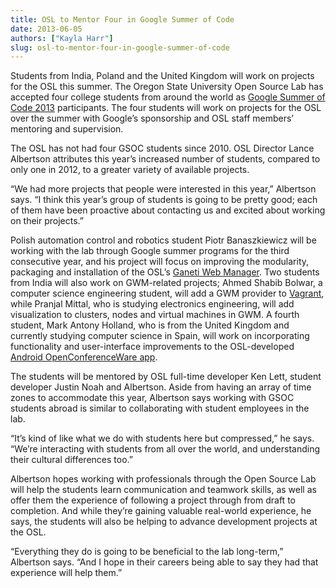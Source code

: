 ```yaml
---
title: OSL to Mentor Four in Google Summer of Code
date: 2013-06-05
authors: ["Kayla Harr"]
slug: osl-to-mentor-four-in-google-summer-of-code
---
```


Students from India, Poland and the United Kingdom will work on projects for the
OSL this summer. The Oregon State University Open Source Lab has accepted four
college students from around the world as [Google Summer of Code 2013](http://www.google-melange.com/gsoc/org/google/gsoc2013/osuosl)
participants. The four students will work on projects for the OSL over the
summer with Google’s sponsorship and OSL staff members’ mentoring and
supervision.

The OSL has not had four GSOC students since 2010. OSL Director Lance Albertson
attributes this year’s increased number of students, compared to only one in
2012, to a greater variety of available projects.

“We had more projects that people were interested in this year,” Albertson says.
“I think this year’s group of students is going to be pretty good; each of them
have been proactive about contacting us and excited about working on their
projects.”

Polish automation control and robotics student Piotr Banaszkiewicz will be
working with the lab through Google summer programs for the third consecutive
year, and his project will focus on improving the modularity, packaging and
installation of the OSL’s [Ganeti Web Manager](https://code.osuosl.org/projects/ganeti-webmgr). Two students from India will
also work on GWM-related projects; Ahmed Shabib Bolwar, a computer science
engineering student, will add a GWM provider to [Vagrant](http://www.vagrantup.com/), while Pranjal
Mittal, who is studying electronics engineering, will add visualization to
clusters, nodes and virtual machines in GWM. A fourth student, Mark Antony
Holland, who is from the United Kingdom and currently studying computer science
in Spain, will work on incorporating functionality and user-interface
improvements to the OSL-developed [Android OpenConferenceWare app](https://github.com/osuosl/ocw-android).

The students will be mentored by OSL full-time developer Ken Lett, student
developer Justin Noah and Albertson. Aside from having an array of time zones to
accommodate this year, Albertson says working with GSOC students abroad is
similar to collaborating with student employees in the lab.

“It’s kind of like what we do with students here but compressed,” he says.
“We’re interacting with students from all over the world, and understanding
their cultural differences too.”

Albertson hopes working with professionals through the Open Source Lab will help
the students learn communication and teamwork skills, as well as offer them the
experience of following a project through from draft to completion. And while
they’re gaining valuable real-world experience, he says, the students will also
be helping to advance development projects at the OSL.

“Everything they do is going to be beneficial to the lab long-term,” Albertson
says. “And I hope in their careers being able to say they had that experience
will help them.”
